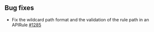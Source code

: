 
## Bug fixes

- Fix the wildcard path format and the validation of the rule path in an APIRule [#1285](https://github.com/kyma-project/api-gateway/pull/1285)